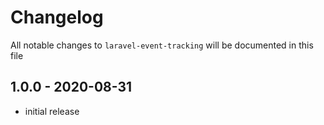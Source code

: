# Changelog

All notable changes to `laravel-event-tracking` will be documented in this file

## 1.0.0 - 2020-08-31

-   initial release
